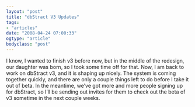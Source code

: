 ```yaml
---
layout: "post"
title: "dbStract V3 Updates"
tags: 
- "articles"
date: "2008-04-24 07:00:33"
ogtype: "article"
bodyclass: "post"
---
```


I know, I wanted to finish v3 before now, but in the middle of the redesign, our daughter was born, so I took some time off for that. Now, I am back to work on dbStract v3, and it is shaping up nicely. The system is coming together quickly, and there are only a couple things left to do before I take it out of beta. In the meantime, we’ve got more and more people signing up for dbStract, so I’ll be sending out invites for them to check out the beta of v3 sometime in the next couple weeks.